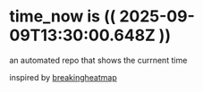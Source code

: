 # time_now is (( 2025-09-09T13:30:00.648Z ))

an automated repo that shows the currnent time

inspired by [breakingheatmap](https://github.com/breakingheatmap/breakingheatmap)